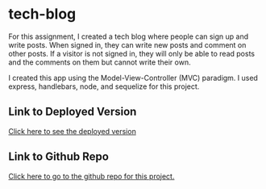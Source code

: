 # tech-blog

For this assignment, I created a tech blog where people can sign up and write posts. When signed in, they can write new posts and comment on other posts. If a visitor is not signed in, they will only be able to read posts and the comments on them but cannot write their own.

I created this app using the Model-View-Controller (MVC) paradigm. I used express, handlebars, node, and sequelize for this project.

## Link to Deployed Version

[Click here to see the deployed version](https://tech-blog-9qov.onrender.com/)

## Link to Github Repo

[Click here to go to the github repo for this project.](https://github.com/JenGelfling/tech-blog)
